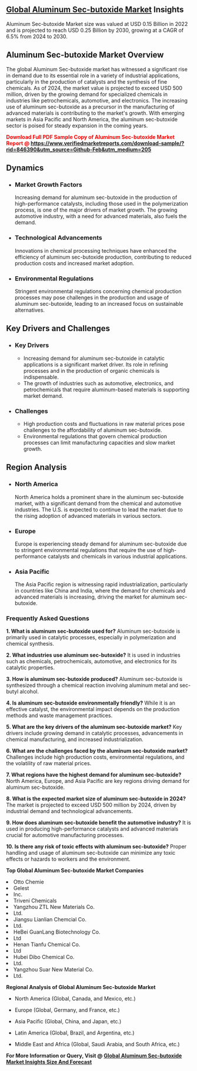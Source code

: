 <h2><a href="https://www.verifiedmarketreports.com/download-sample/?rid=846390&amp;utm_source=Github&amp;utm_medium=205" target="_blank">Global Aluminum Sec-butoxide Market</a> Insights</h2><p>Aluminum Sec-butoxide Market size was valued at USD 0.15 Billion in 2022 and is projected to reach USD 0.25 Billion by 2030, growing at a CAGR of 6.5% from 2024 to 2030.</p><p><h2>Aluminum Sec-butoxide Market Overview</h2> <p>The global Aluminum Sec-butoxide market has witnessed a significant rise in demand due to its essential role in a variety of industrial applications, particularly in the production of catalysts and the synthesis of fine chemicals. As of 2024, the market value is projected to exceed USD 500 million, driven by the growing demand for specialized chemicals in industries like petrochemicals, automotive, and electronics. The increasing use of aluminum sec-butoxide as a precursor in the manufacturing of advanced materials is contributing to the market's growth. With emerging markets in Asia Pacific and North America, the aluminum sec-butoxide sector is poised for steady expansion in the coming years.</p> <p><strong><p><span class=""><span style="color: #ff0000;"><strong>Download Full PDF Sample Copy of Aluminum Sec-butoxide Market Report</strong> @ </span><a href="https://www.verifiedmarketreports.com/download-sample/?rid=846390&amp;utm_source=Github-Feb&amp;utm_medium=205" target="_blank">https://www.verifiedmarketreports.com/download-sample/?rid=846390&amp;utm_source=Github-Feb&amp;utm_medium=205</a></span></p></strong></p> <h2>Dynamics</h2> <ul> <li><h3>Market Growth Factors</h3> Increasing demand for aluminum sec-butoxide in the production of high-performance catalysts, including those used in the polymerization process, is one of the major drivers of market growth. The growing automotive industry, with a need for advanced materials, also fuels the demand.</li> <li><h3>Technological Advancements</h3> Innovations in chemical processing techniques have enhanced the efficiency of aluminum sec-butoxide production, contributing to reduced production costs and increased market adoption.</li> <li><h3>Environmental Regulations</h3> Stringent environmental regulations concerning chemical production processes may pose challenges in the production and usage of aluminum sec-butoxide, leading to an increased focus on sustainable alternatives.</li> </ul> <h2>Key Drivers and Challenges</h2> <ul> <li><h3>Key Drivers</h3> <ul> <li>Increasing demand for aluminum sec-butoxide in catalytic applications is a significant market driver. Its role in refining processes and in the production of organic chemicals is indispensable.</li> <li>The growth of industries such as automotive, electronics, and petrochemicals that require aluminum-based materials is supporting market demand.</li> </ul> </li> <li><h3>Challenges</h3> <ul> <li>High production costs and fluctuations in raw material prices pose challenges to the affordability of aluminum sec-butoxide.</li> <li>Environmental regulations that govern chemical production processes can limit manufacturing capacities and slow market growth.</li> </ul> </li> </ul> <h2>Region Analysis</h2> <ul> <li><h3>North America</h3> North America holds a prominent share in the aluminum sec-butoxide market, with a significant demand from the chemical and automotive industries. The U.S. is expected to continue to lead the market due to the rising adoption of advanced materials in various sectors.</li> <li><h3>Europe</h3> Europe is experiencing steady demand for aluminum sec-butoxide due to stringent environmental regulations that require the use of high-performance catalysts and chemicals in various industrial applications.</li> <li><h3>Asia Pacific</h3> The Asia Pacific region is witnessing rapid industrialization, particularly in countries like China and India, where the demand for chemicals and advanced materials is increasing, driving the market for aluminum sec-butoxide.</li> </ul> <h3>Frequently Asked Questions</h3> <p><strong>1. What is aluminum sec-butoxide used for?</strong> Aluminum sec-butoxide is primarily used in catalytic processes, especially in polymerization and chemical synthesis.</p> <p><strong>2. What industries use aluminum sec-butoxide?</strong> It is used in industries such as chemicals, petrochemicals, automotive, and electronics for its catalytic properties.</p> <p><strong>3. How is aluminum sec-butoxide produced?</strong> Aluminum sec-butoxide is synthesized through a chemical reaction involving aluminum metal and sec-butyl alcohol.</p> <p><strong>4. Is aluminum sec-butoxide environmentally friendly?</strong> While it is an effective catalyst, the environmental impact depends on the production methods and waste management practices.</p> <p><strong>5. What are the key drivers of the aluminum sec-butoxide market?</strong> Key drivers include growing demand in catalytic processes, advancements in chemical manufacturing, and increased industrialization.</p> <p><strong>6. What are the challenges faced by the aluminum sec-butoxide market?</strong> Challenges include high production costs, environmental regulations, and the volatility of raw material prices.</p> <p><strong>7. What regions have the highest demand for aluminum sec-butoxide?</strong> North America, Europe, and Asia Pacific are key regions driving demand for aluminum sec-butoxide.</p> <p><strong>8. What is the expected market size of aluminum sec-butoxide in 2024?</strong> The market is projected to exceed USD 500 million by 2024, driven by industrial demand and technological advancements.</p> <p><strong>9. How does aluminum sec-butoxide benefit the automotive industry?</strong> It is used in producing high-performance catalysts and advanced materials crucial for automotive manufacturing processes.</p> <p><strong>10. Is there any risk of toxic effects with aluminum sec-butoxide?</strong> Proper handling and usage of aluminum sec-butoxide can minimize any toxic effects or hazards to workers and the environment.</p> </p><p><strong>Top Global Aluminum Sec-butoxide Market Companies</strong></p><div data-test-id=""><p><li>Otto Chemie</li><li> Gelest</li><li> Inc.</li><li> Triveni Chemicals</li><li> Yangzhou ZTL New Materials Co.</li><li> Ltd.</li><li> Jiangsu Lianlian Chemcial Co.</li><li> Ltd.</li><li> HeBei GuanLang Biotechnology Co.</li><li>Ltd</li><li> Henan Tianfu Chemical Co.</li><li>Ltd</li><li> Hubei Dibo Chemical Co.</li><li> Ltd.</li><li> Yangzhou Suar New Material Co.</li><li> Ltd.</li></p><div><strong>Regional Analysis of&nbsp;Global Aluminum Sec-butoxide Market</strong></div><ul><li dir="ltr"><p dir="ltr">North America&nbsp;(Global, Canada, and Mexico, etc.)</p></li><li dir="ltr"><p dir="ltr">Europe (Global, Germany, and France, etc.)</p></li><li dir="ltr"><p dir="ltr">Asia Pacific&nbsp;(Global, China, and Japan, etc.)</p></li><li dir="ltr"><p dir="ltr">Latin America&nbsp;(Global, Brazil, and Argentina, etc.)</p></li><li dir="ltr">Middle East and Africa&nbsp;(Global, Saudi Arabia, and South Africa, etc.)</li></ul><p><strong>For More Information or Query, Visit @&nbsp;</strong><strong><a href="https://www.verifiedmarketreports.com/product/aluminum-sec-butoxide-market/?utm_source=Github&amp;utm_medium=205" target="_blank">Global Aluminum Sec-butoxide Market Insights Size And Forecast</a></strong></p></div>
